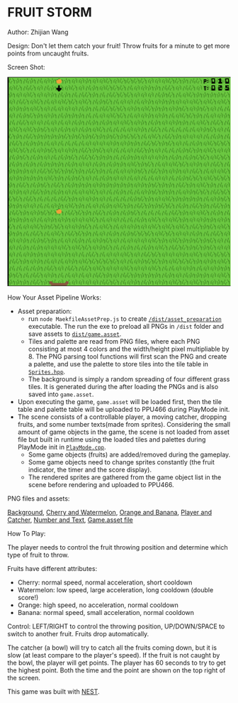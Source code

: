 # FRUIT STORM

Author: Zhijian Wang

Design: Don't let them catch your fruit! Throw fruits for a minute to get more points from uncaught fruits.

Screen Shot:

![Screen Shot](screenshot.png)

How Your Asset Pipeline Works:

- Asset preparation: 
    - run `node MaekfileAssetPrep.js` to create [`/dist/asset_preparation`](/dist/asset_preparation) executable. The run the exe to preload all PNGs in `/dist` folder and save assets to [`dist/game.asset`](dist/game.asset).
    - Tiles and palette are read from PNG files, where each PNG consisting at most 4 colors and the width/height pixel multipliable by 8. The PNG parsing tool functions will first scan the PNG and create a palette, and use the palette to store tiles into the tile table in [`Sprites.hpp`](Sprites.hpp).
    - The background is simply a random spreading of four different grass tiles. It is generated during the after loading the PNGs and is also saved into `game.asset`.
- Upon executing the game, `game.asset` will be loaded first, then the tile table and palette table will be uploaded to PPU466 during PlayMode init.
- The scene consists of a controllable player, a moving catcher, dropping fruits, and some number texts(made from sprites). Considering the small amount of game objects in the game, the scene is not loaded from asset file but built in runtime using the loaded tiles and palettes during PlayMode init in [`PlayMode.cpp`](PlayMode.cpp).
    - Some game objects (fruits) are added/removed during the gameplay.
    - Some game objects need to change sprites constantly (the fruit indicator, the timer and the score display).
    - The rendered sprites are gathered from the game object list in the scene before rendering and uploaded to PPU466.

PNG files and assets:

[Background](dist/background.png),
[Cherry and Watermelon](dist/fruits1.png),
[Orange and Banana](dist/fruits2.png),
[Player and Catcher](dist/characters.png),
[Number and Text](dist/nums.png),
[Game.asset file](dist/game.asset)


How To Play:

The player needs to control the fruit throwing position and determine which type of fruit to throw.

Fruits have different attributes:
- Cherry: normal speed, normal acceleration, short cooldown
- Watermelon: low speed, large acceleration, long cooldown (double score!)
- Orange: high speed, no acceleration, normal cooldown
- Banana: normal speed, small acceleration, normal cooldown

Control: LEFT/RIGHT to control the throwing position, UP/DOWN/SPACE to switch to another fruit. Fruits drop automatically.

The catcher (a bowl) will try to catch all the fruits coming down, but it is slow (at least compare to the player's speed). If the fruit is not caught by the bowl, the player will get points. The player has 60 seconds to try to get the highest point. Both the time and the point are shown on the top right of the screen.


This game was built with [NEST](NEST.md).

